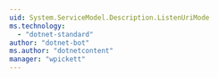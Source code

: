 ```yaml
---
uid: System.ServiceModel.Description.ListenUriMode
ms.technology: 
  - "dotnet-standard"
author: "dotnet-bot"
ms.author: "dotnetcontent"
manager: "wpickett"
---
```


